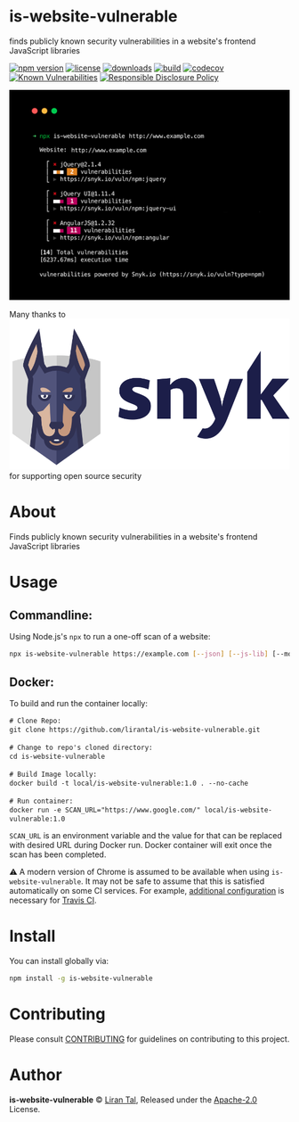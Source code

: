 # is-website-vulnerable

finds publicly known security vulnerabilities in a website's frontend JavaScript libraries

[![npm version](https://badgen.net/npm/v/is-website-vulnerable)](https://www.npmjs.org/package/is-website-vulnerable) [![license](https://badgen.net/npm/license/is-website-vulnerable)](https://www.npmjs.org/package/is-website-vulnerable) [![downloads](https://badgen.net/npm/dt/is-website-vulnerable)](https://www.npmjs.org/package/is-website-vulnerable) [![build](https://github.com/lirantal/is-website-vulnerable/workflows/CI/badge.svg)](https://github.com/lirantal/is-website-vulnerable/actions?workflow=CI) [![codecov](https://badgen.net/codecov/c/github/lirantal/is-website-vulnerable)](https://codecov.io/gh/lirantal/is-website-vulnerable) [![Known Vulnerabilities](https://snyk.io/test/github/lirantal/is-website-vulnerable/badge.svg)](https://snyk.io/test/github/lirantal/is-website-vulnerable) [![Responsible Disclosure Policy](https://img.shields.io/badge/Security-Responsible%20Disclosure-yellow.svg)](./SECURITY.md)

![Screenshot of npm module called is website vulnerable that detects security vulnerabilities in websites based on Snyk database](./.github/is-website-vulnerable-logo.png)

Many thanks to [![](./.github/snyk-logo.png)](https://snyk.io) for supporting open source security

# About

Finds publicly known security vulnerabilities in a website's frontend JavaScript libraries

# Usage

## Commandline:

Using Node.js's `npx` to run a one-off scan of a website:

```bash
npx is-website-vulnerable https://example.com [--json] [--js-lib] [--mobile|--desktop] [--chromePath]
```

## Docker:

To build and run the container locally:

```
# Clone Repo:
git clone https://github.com/lirantal/is-website-vulnerable.git

# Change to repo's cloned directory:
cd is-website-vulnerable

# Build Image locally:
docker build -t local/is-website-vulnerable:1.0 . --no-cache

# Run container:
docker run -e SCAN_URL="https://www.google.com/" local/is-website-vulnerable:1.0
```

`SCAN_URL` is an environment variable and the value for that can be replaced with desired URL during Docker run. Docker container will exit once the scan has been completed.

:warning: A modern version of Chrome is assumed to be available when using `is-website-vulnerable`. It may not be safe to assume that this is satisfied automatically on some CI services. For example, [additional configuration](https://docs.travis-ci.com/user/chrome#selecting-a-chrome-version) is necessary for [Travis CI](https://travis-ci.com/).

# Install

You can install globally via:

```bash
npm install -g is-website-vulnerable
```

# Contributing

Please consult [CONTRIBUTING](./CONTRIBUTING.md) for guidelines on contributing to this project.

# Author

**is-website-vulnerable** © [Liran Tal](https://github.com/lirantal), Released under the [Apache-2.0](./LICENSE) License.

